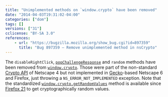 ```yaml
---
title: "Unimplemented methods on `window.crypto` have been removed"
date: "2014-04-03T19:31:02-04:00"
categories: ["dom"]
tags: []
versions: ["31"]
cclicense: "BY-SA 3.0"
references:
    - url: "https://bugzilla.mozilla.org/show_bug.cgi?id=897359"
      title: "Bug 897359 – Remove unimplemented method in nsCrypto"
---
```

The `disableRightClick`, [`popChallengeResponse`](https://developer.mozilla.org/en-US/docs/JavaScript_crypto/popChallengeResponse) and `random` methods have been removed from [`window.crypto`](https://developer.mozilla.org/en-US/docs/Web/API/window/crypto). Those were part of the non-standard [Crypto API](https://developer.mozilla.org/en-US/docs/JavaScript_crypto) of Netscape 4 but not implemented in [Gecko](https://developer.mozilla.org/en-US/docs/Mozilla/Gecko)-based Netscape 6 and Firefox, just throwing a `NS_ERROR_NOT_IMPLEMENTED` exception. Note that the standardized [`window.crypto.getRandomValues`](https://developer.mozilla.org/en-US/docs/Web/API/window/crypto/getRandomValues) method is available since [Firefox 21](https://developer.mozilla.org/en-US/Firefox/Releases/21) to get cryptographically random values.
